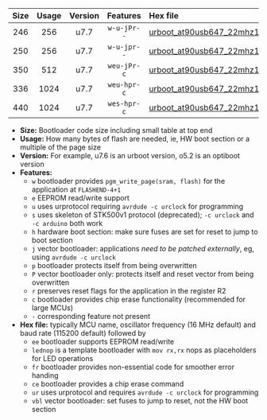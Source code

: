 |Size|Usage|Version|Features|Hex file|
|:-:|:-:|:-:|:-:|:--|
|246|256|u7.7|`w-u-jPr--`|[urboot_at90usb647_22mhz1184_460800bps_lednop_ur_vbl.hex](https://raw.githubusercontent.com/stefanrueger/urboot.hex/main/mcus/at90usb647/fcpu_22mhz1184/460800_bps/urboot_at90usb647_22mhz1184_460800bps_lednop_ur_vbl.hex)|
|250|256|u7.7|`w-u-jpr--`|[urboot_at90usb647_22mhz1184_460800bps_lednop_fr_ur_vbl.hex](https://raw.githubusercontent.com/stefanrueger/urboot.hex/main/mcus/at90usb647/fcpu_22mhz1184/460800_bps/urboot_at90usb647_22mhz1184_460800bps_lednop_fr_ur_vbl.hex)|
|350|512|u7.7|`weu-jPr-c`|[urboot_at90usb647_22mhz1184_460800bps_ee_lednop_fr_ce_ur_vbl.hex](https://raw.githubusercontent.com/stefanrueger/urboot.hex/main/mcus/at90usb647/fcpu_22mhz1184/460800_bps/urboot_at90usb647_22mhz1184_460800bps_ee_lednop_fr_ce_ur_vbl.hex)|
|336|1024|u7.7|`weu-hpr-c`|[urboot_at90usb647_22mhz1184_460800bps_ee_lednop_fr_ce_ur.hex](https://raw.githubusercontent.com/stefanrueger/urboot.hex/main/mcus/at90usb647/fcpu_22mhz1184/460800_bps/urboot_at90usb647_22mhz1184_460800bps_ee_lednop_fr_ce_ur.hex)|
|440|1024|u7.7|`wes-hpr-c`|[urboot_at90usb647_22mhz1184_460800bps_ee_lednop_fr_ce.hex](https://raw.githubusercontent.com/stefanrueger/urboot.hex/main/mcus/at90usb647/fcpu_22mhz1184/460800_bps/urboot_at90usb647_22mhz1184_460800bps_ee_lednop_fr_ce.hex)|

- **Size:** Bootloader code size including small table at top end
- **Usage:** How many bytes of flash are needed, ie, HW boot section or a multiple of the page size
- **Version:** For example, u7.6 is an urboot version, o5.2 is an optiboot version
- **Features:**
  + `w` bootloader provides `pgm_write_page(sram, flash)` for the application at `FLASHEND-4+1`
  + `e` EEPROM read/write support
  + `u` uses urprotocol requiring `avrdude -c urclock` for programming
  + `s` uses skeleton of STK500v1 protocol (deprecated); `-c urclock` and `-c arduino` both work
  + `h` hardware boot section: make sure fuses are set for reset to jump to boot section
  + `j` vector bootloader: applications *need to be patched externally*, eg, using `avrdude -c urclock`
  + `p` bootloader protects itself from being overwritten
  + `P` vector bootloader only: protects itself and reset vector from being overwritten
  + `r` preserves reset flags for the application in the register R2
  + `c` bootloader provides chip erase functionality (recommended for large MCUs)
  + `-` corresponding feature not present
- **Hex file:** typically MCU name, oscillator frequency (16 MHz default) and baud rate (115200 default) followed by
  + `ee` bootloader supports EEPROM read/write
  + `lednop` is a template bootloader with `mov rx,rx` nops as placeholders for LED operations
  + `fr` bootloader provides non-essential code for smoother error handing
  + `ce` bootloader provides a chip erase command
  + `ur` uses urprotocol and requires `avrdude -c urclock` for programming
  + `vbl` vector bootloader: set fuses to jump to reset, not the HW boot section
